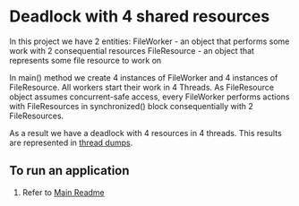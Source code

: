 # Deadlock with 4 shared resources

In this project we have 2 entities:
FileWorker - an object that performs some work with 2 consequential resources
FileResource - an object that represents some file resource to work on

In main() method we create 4 instances of FileWorker and 4 instances of FileResource.
All workers start their work in 4 Threads.
As FileResource object assumes concurrent-safe access,
every FileWorker performs actions with FileResources
in synchronized() block consequentially with 2 FileResources.
 
As a result we have a deadlock with 4 resources in 4 threads.
This results are represented in [thread dumps](./docs).
  
## To run an application
1. Refer to [Main Readme](../README.md)